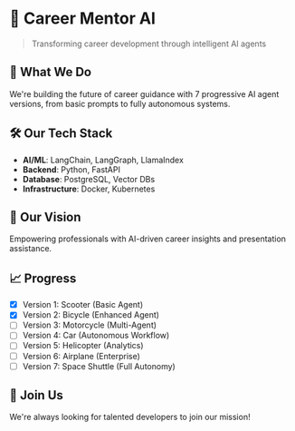 # 🚀 Career Mentor AI

> Transforming career development through intelligent AI agents

## 🌟 What We Do
We're building the future of career guidance with 7 progressive AI agent versions, from basic prompts to fully autonomous systems.

## 🛠️ Our Tech Stack
- **AI/ML**: LangChain, LangGraph, LlamaIndex
- **Backend**: Python, FastAPI
- **Database**: PostgreSQL, Vector DBs
- **Infrastructure**: Docker, Kubernetes

## 🎯 Our Vision
Empowering professionals with AI-driven career insights and presentation assistance.

## 📈 Progress
- [x] Version 1: Scooter (Basic Agent)
- [x] Version 2: Bicycle (Enhanced Agent)
- [ ] Version 3: Motorcycle (Multi-Agent)
- [ ] Version 4: Car (Autonomous Workflow)
- [ ] Version 5: Helicopter (Analytics)
- [ ] Version 6: Airplane (Enterprise)
- [ ] Version 7: Space Shuttle (Full Autonomy)

## 🤝 Join Us
We're always looking for talented developers to join our mission!

